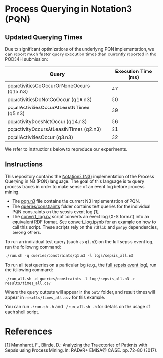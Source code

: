 # Process Querying in Notation3 (PQN)

## Updated Querying Times

Due to significant optimizations of the underlying PQN implementation, we can report much faster query execution times than currently reported in the PODS4H submission:

| Query                                       | Execution Time (ms) | 
|---------------------------------------------|---------------------|
| pq:activitiesCoOccurOrNoneOccurs (q15.n3)   | 47                  |
| pq:activitiesDoNotCoOccur (q16.n3)          | 50                  |
| pq:allActivitiesOccurAtLeastNTimes (q5.n3)  | 39                  |
| pq:activityDoesNotOccur (q14.n3)            | 56                  |
| pq:activityOccursAtLeastNTimes (q2.n3)      | 21                  |
| pq:allActivitiesOccur (q3.n3)               | 32                  |

We refer to instructions below to reproduce our experiments.

## Instructions

This repository contains the [Notation3 (N3)](http://notation3.org) implementation of the Process Querying in N3 (PQN) language.
The goal of this language is to query process traces in order to make sense of an event log before process mining.

- The [pqn.n3](pqn.n3) file contains the current N3 implementation of PQN.
- The [queries/constraints](queries/constraints) folder contains test queries for the individual PQN constraints on the sepsis event log [1].
- The [convert_log.py](convert/convert_log.py) script converts an event log (XES format) into an equivalent RDF format. See [convert_log.ipynb](convert/convert_log.ipynb) for an example on how to call this script. These scripts rely on the `rdflib` and `pm4py` dependencies, among others.

To run an individual test query (such as `q1.n3`) on the full sepsis event log, run the following command:
```
./run.sh -q queries/constraints/q1.n3 -l logs/sepsis_all.n3
```

To run all test queries on a particular log (e.g., the [full sepsis event log](logs/)), run the following command:
```
./run_all.sh -d queries/constraints -l logs/sepsis_all.n3 -r results/times_all.csv
```
Where the query outputs will appear in the `out/` folder, and result times will appear in `results/times_all.csv` for this example.

You can run `./run.sh -h` and `./run_all.sh -h` for details on the usage of each shell script.

# References
[1] Mannhardt, F., Blinde, D.: Analyzing the Trajectories of Patients with Sepsis using Process Mining. In: RADAR+ EMISA@ CAiSE. pp. 72–80 (2017).
